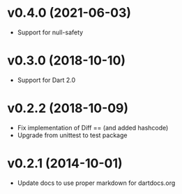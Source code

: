 # v0.4.0 (2021-06-03)
- Support for null-safety

# v0.3.0 (2018-10-10)
- Support for Dart 2.0

# v0.2.2 (2018-10-09)
- Fix implementation of Diff == (and added hashcode)
- Upgrade from unittest to test package

# v0.2.1 (2014-10-01)
- Update docs to use proper markdown for dartdocs.org
